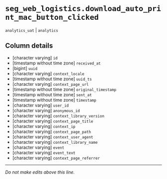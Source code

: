 # `seg_web_logistics.download_auto_print_mac_button_clicked`
`analytics_uat` | `analytics`

## Column details
* [character varying] `id`
* [timestamp without time zone] `received_at`
* [bigint]    `uuid`
* [character varying] `context_locale`
* [timestamp without time zone] `uuid_ts`
* [character varying] `context_page_url`
* [timestamp without time zone] `original_timestamp`
* [timestamp without time zone] `sent_at`
* [timestamp without time zone] `timestamp`
* [character varying] `user_id`
* [character varying] `anonymous_id`
* [character varying] `context_library_version`
* [character varying] `context_page_title`
* [character varying] `context_ip`
* [character varying] `context_page_path`
* [character varying] `context_user_agent`
* [character varying] `context_library_name`
* [character varying] `event`
* [character varying] `event_text`
* [character varying] `context_page_referrer`

-------------------------------------------------------------------------------
*Do not make edits above this line.*
